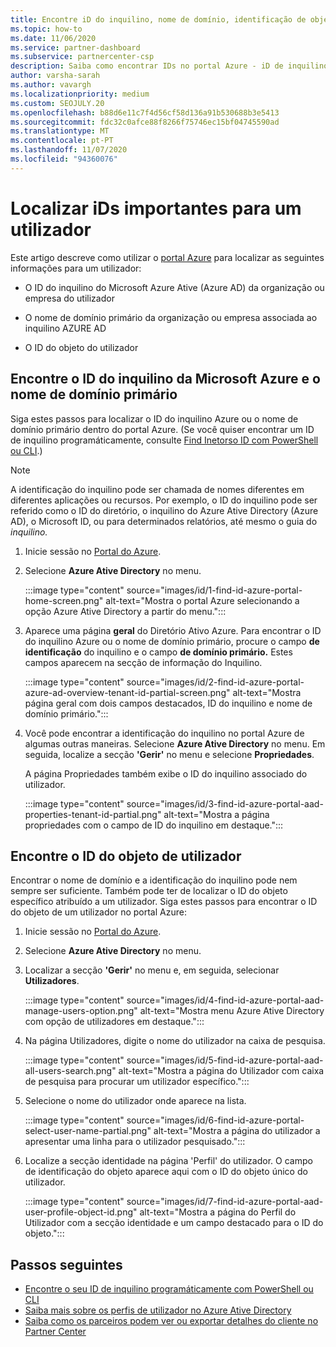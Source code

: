 ```yaml
---
title: Encontre iD do inquilino, nome de domínio, identificação de objeto de utilizador
ms.topic: how-to
ms.date: 11/06/2020
ms.service: partner-dashboard
ms.subservice: partnercenter-csp
description: Saiba como encontrar IDs no portal Azure - iD de inquilino Azure, nome de domínio ou ID de objeto de utilizador específico. Algumas tarefas precisam desta informação.
author: varsha-sarah
ms.author: vavargh
ms.localizationpriority: medium
ms.custom: SEOJULY.20
ms.openlocfilehash: b88d6e11c7f4d56cf58d136a91b530688b3e5413
ms.sourcegitcommit: fdc32c0afce88f8266f75746ec15bf04745590ad
ms.translationtype: MT
ms.contentlocale: pt-PT
ms.lasthandoff: 11/07/2020
ms.locfileid: "94360076"
---
```

# <a name="locate-important-ids-for-a-user"></a>Localizar iDs importantes para um utilizador

Este artigo descreve como utilizar o [portal Azure](https://portal.azure.com/) para localizar as seguintes informações para um utilizador:

- O ID do inquilino do Microsoft Azure Ative (Azure AD) da organização ou empresa do utilizador

- O nome de domínio primário da organização ou empresa associada ao inquilino AZURE AD

- O ID do objeto do utilizador

## <a name="find-the-microsoft-azure-ad-tenant-id-and-primary-domain-name"></a>Encontre o ID do inquilino da Microsoft Azure e o nome de domínio primário

Siga estes passos para localizar o ID do inquilino Azure ou o nome de domínio primário dentro do portal Azure. (Se você quiser encontrar um ID de inquilino programáticamente, consulte [Find Inetorso ID com PowerShell ou CLI](/azure/active-directory/fundamentals/active-directory-how-to-find-tenant.md#find-tenant-id-with-powershell).)

> [!NOTE]
> A identificação do inquilino pode ser chamada de nomes diferentes em diferentes aplicações ou recursos. Por exemplo, o ID do inquilino pode ser referido como o ID do diretório, o inquilino do Azure Ative Directory (Azure AD), o Microsoft ID, ou para determinados relatórios, até mesmo o guia do *inquilino.*

1. Inicie sessão no [Portal do Azure](https://portal.azure.com/).

2. Selecione **Azure Ative Directory** no menu.

   :::image type="content" source="images/id/1-find-id-azure-portal-home-screen.png" alt-text="Mostra o portal Azure selecionando a opção Azure Ative Directory a partir do menu.":::

3. Aparece uma página **geral** do Diretório Ativo Azure. Para encontrar o ID do inquilino Azure ou o nome de domínio primário, procure o campo **de identificação** do inquilino e o campo **de domínio primário.** Estes campos aparecem na secção de informação do Inquilino.

   :::image type="content" source="images/id/2-find-id-azure-portal-azure-ad-overview-tenant-id-partial-screen.png" alt-text="Mostra página geral com dois campos destacados, ID do inquilino e nome de domínio primário.":::

4. Você pode encontrar a identificação do inquilino no portal Azure de algumas outras maneiras. Selecione **Azure Ative Directory** no menu. Em seguida, localize a secção **'Gerir'** no menu e selecione **Propriedades**.

   A página Propriedades também exibe o ID do inquilino associado do utilizador.

   :::image type="content" source="images/id/3-find-id-azure-portal-aad-properties-tenant-id-partial.png" alt-text="Mostra a página propriedades com o campo de ID do inquilino em destaque.":::

## <a name="find-the-user-object-id"></a>Encontre o ID do objeto de utilizador

Encontrar o nome de domínio e a identificação do inquilino pode nem sempre ser suficiente. Também pode ter de localizar o ID do objeto específico atribuído a um utilizador. Siga estes passos para encontrar o ID do objeto de um utilizador no portal Azure:

1. Inicie sessão no [Portal do Azure](https://portal.azure.com/).

2. Selecione **Azure Ative Directory** no menu.

3. Localizar a secção **'Gerir'** no menu e, em seguida, selecionar **Utilizadores**.

      :::image type="content" source="images/id/4-find-id-azure-portal-aad-manage-users-option.png" alt-text="Mostra menu Azure Ative Directory com opção de utilizadores em destaque.":::

4. Na página Utilizadores, digite o nome do utilizador na caixa de pesquisa.

      :::image type="content" source="images/id/5-find-id-azure-portal-aad-all-users-search.png" alt-text="Mostra a página do Utilizador com caixa de pesquisa para procurar um utilizador específico.":::

5. Selecione o nome do utilizador onde aparece na lista.  

      :::image type="content" source="images/id/6-find-id-azure-portal-select-user-name-partial.png" alt-text="Mostra a página do utilizador a apresentar uma linha para o utilizador pesquisado.":::

6. Localize a secção identidade na página 'Perfil' do utilizador. O campo de identificação do objeto aparece aqui com o ID do objeto único do utilizador.

      :::image type="content" source="images/id/7-find-id-azure-portal-aad-user-profile-object-id.png" alt-text="Mostra a página do Perfil do Utilizador com a secção identidade e um campo destacado para o ID do objeto.":::

## <a name="next-steps"></a>Passos seguintes

- [Encontre o seu ID de inquilino programáticamente com PowerShell ou CLI](/azure/active-directory/fundamentals/active-directory-how-to-find-tenant)
- [Saiba mais sobre os perfis de utilizador no Azure Ative Directory](/azure/active-directory/fundamentals/active-directory-users-profile-azure-portal)
- [Saiba como os parceiros podem ver ou exportar detalhes do cliente no Partner Center](see-your-customer-list.md)
